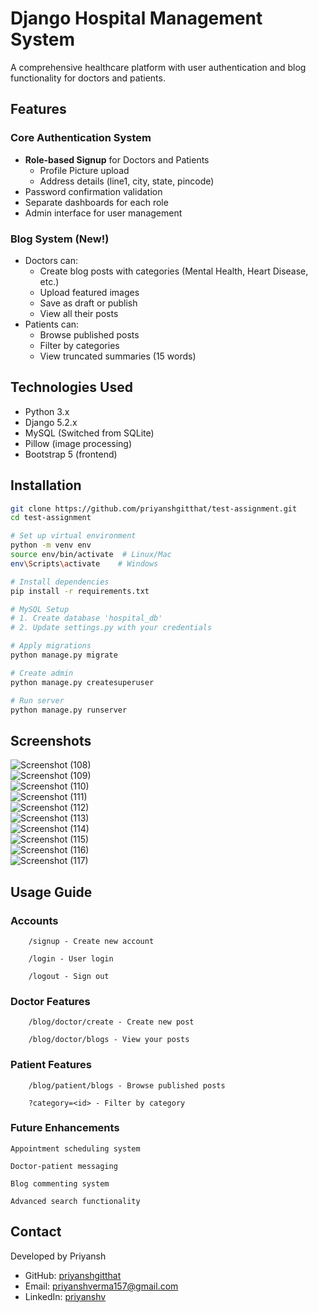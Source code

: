 # Django Hospital Management System

A comprehensive healthcare platform with user authentication and blog functionality for doctors and patients.

## Features

### Core Authentication System
- **Role-based Signup** for Doctors and Patients
  - Profile Picture upload
  - Address details (line1, city, state, pincode)
- Password confirmation validation
- Separate dashboards for each role
- Admin interface for user management

### Blog System (New!)
- Doctors can:
  - Create blog posts with categories (Mental Health, Heart Disease, etc.)
  - Upload featured images
  - Save as draft or publish
  - View all their posts
- Patients can:
  - Browse published posts
  - Filter by categories
  - View truncated summaries (15 words)

## Technologies Used

- Python 3.x
- Django 5.2.x
- MySQL (Switched from SQLite)
- Pillow (image processing)
- Bootstrap 5 (frontend)

## Installation

```bash
git clone https://github.com/priyanshgitthat/test-assignment.git
cd test-assignment

# Set up virtual environment
python -m venv env
source env/bin/activate  # Linux/Mac
env\Scripts\activate    # Windows

# Install dependencies
pip install -r requirements.txt

# MySQL Setup
# 1. Create database 'hospital_db'
# 2. Update settings.py with your credentials

# Apply migrations
python manage.py migrate

# Create admin
python manage.py createsuperuser

# Run server
python manage.py runserver
```

## Screenshots
![Screenshot (108)](<screenshots/Screenshot (108).png>)  
![Screenshot (109)](<screenshots/Screenshot (109).png>)  
![Screenshot (110)](<screenshots/Screenshot (110).png>)  
![Screenshot (111)](<screenshots/Screenshot (111).png>)  
![Screenshot (112)](<screenshots/Screenshot (112).png>)  
![Screenshot (113)](<screenshots/Screenshot (113).png>)  
![Screenshot (114)](<screenshots/Screenshot (114).png>)  
![Screenshot (115)](<screenshots/Screenshot (115).png>)  
![Screenshot (116)](<screenshots/Screenshot (116).png>)  
![Screenshot (117)](<screenshots/Screenshot (117).png>)



## Usage Guide

### Accounts

        /signup - Create new account

        /login - User login

        /logout - Sign out

### Doctor Features

        /blog/doctor/create - Create new post

        /blog/doctor/blogs - View your posts

### Patient Features

        /blog/patient/blogs - Browse published posts

        ?category=<id> - Filter by category

### Future Enhancements

    Appointment scheduling system

    Doctor-patient messaging

    Blog commenting system

    Advanced search functionality


<section id="contact"> <h2>Contact</h2> <p>Developed by Priyansh</p> <ul> <li>GitHub: <a href="https://github.com/priyanshgitthat" target="_blank">priyanshgitthat</a></li> <li>Email: <a href="mailto:priyanshverma157@gmail.com">priyanshverma157@gmail.com</a></li> <li>LinkedIn: <a href="https://www.linkedin.com/in/priyanshv/" target="_blank">priyanshv</a></li> </ul> </section>